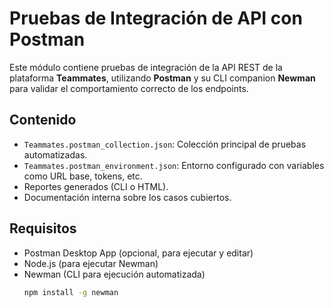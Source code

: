 # Pruebas de Integración de API con Postman

Este módulo contiene pruebas de integración de la API REST de la plataforma **Teammates**, utilizando **Postman** y su CLI companion **Newman** para validar el comportamiento correcto de los endpoints.

## Contenido

- `Teammates.postman_collection.json`: Colección principal de pruebas automatizadas.
- `Teammates.postman_environment.json`: Entorno configurado con variables como URL base, tokens, etc.
- Reportes generados (CLI o HTML).
- Documentación interna sobre los casos cubiertos.

## Requisitos

- Postman Desktop App (opcional, para ejecutar y editar)
- Node.js (para ejecutar Newman)
- Newman (CLI para ejecución automatizada)
   ```bash
   npm install -g newman
